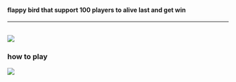  #### flappy bird that support 100 players to alive last and get win
 ---
 
![](https://gitee.com/gamenite/picture/raw/master/%E5%9B%BE%E7%89%871.png)
---
### how to play
![](https://gitee.com/gamenite/picture/raw/master/show.gif)
